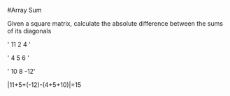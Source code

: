 #Array Sum

Given a square matrix, calculate the absolute difference between the sums of its diagonals

' 11     2     4  '

' 4      5     6  '

' 10     8     -12'

|11+5+(-12)-(4+5+10)|=15